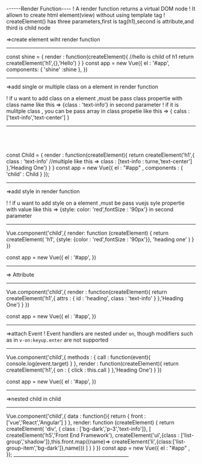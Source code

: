 ------Render Function----
! A render function returns a virtual DOM node
! It allown to create html element(view) without using template tag
! createElement() has three parameters,first is tag(h1),second is attribute,and 
  third is child node 


=>create element wiht render function

____________________________________
<div id='app'>
      <shine></shine>
</div>

const shine = {
    render : function(createElement){
          //hello is child of h1
           return createElement('h1',{},'Hello')
   }
}
const app = new Vue({
   el : '#app',
   components: {
      'shine' :shine
    },
})
____________________________________





=>add single or multiple class on a element in render function

! if u want to add class on a element ,must be pass class propertie with class name like this => {class : 'text-info'} in second parameter
! if it is mulitple class , you can be pass array in class propetie like this => { calss : ['text-info','text-center'] }
____________________________________
<div id='app' style="padding: 20px;">
    <child></child>
  </div>

const Child = {
    render : function(createElement){
      return createElement('h1',{
        class : 'text-info' //multiple like this => class : [text-info : turne,'text-center']
      },'Heading One')
    }
  }
const app = new Vue({
    el : "#app" , 
    components : {
      'child' : Child
    }
});
________________________________________________




=>add style in render function

! ! if u want to add style on a element ,must be pass vuejs syle propertie with value like this => {style: color: 'red',fontSize : '90px'} in second parameter
________________________________________________
<div id='app'>
          <child></child>
</div>
Vue.component('child',{
   render: function (createElement) {
    return createElement(
      'h1',   
      {style: {color : 'red',fontSize : '90px'}},
      'heading one'
    )
  }
})

const app = new Vue({
  el : '#app',
})
________________________________________________


=> Attribute 
________________________________________________
<div id='app'>
          <child></child>
</div>
Vue.component('child',{
    render : function(createElement){
        return  createElement('h1',{
           attrs : {
             id : 'heading',
            class : 'text-info'
          }
       },'Heading One')
   }
})

const app = new Vue({
  el : '#app',
})
________________________________________________



=>attach Event
! Event handlers are nested under `on`, though  modifiers such as in `v-on:keyup.enter` are not  supported
________________________________________________
<div id='app'>
          <child></child>
</div>
Vue.component('child',{
    methods : {
          call : function(event){
             console.log(event.target)
         }
    },
    render : function(createElement){
        return  createElement('h1',{
           on : {
               click : this.call
          }
       },'Heading One')
   }
})

const app = new Vue({
  el : '#app',
})
________________________________________________



=>nested child in child 
________________________________________________
<div id='app'>
    <child></child>
</div>
Vue.component('child',{
  data : function(){
   return {
     front : ['vue','React','Angular']
   }
  },
   render: function (createElement) {
    return createElement(
      'div', { class : ['bg-dark','p-3','text-info']},
      [
         createElement('h5','Front End Framework'),
         createElement('ul',{class : ['list-group','shadow']},this.front.map((name)=> createElement('li',{class:['list-group-item','bg-dark']},name)))
      ]
    )
  }
})
const app = new Vue({
    el : "#app" , 
});
________________________________________________